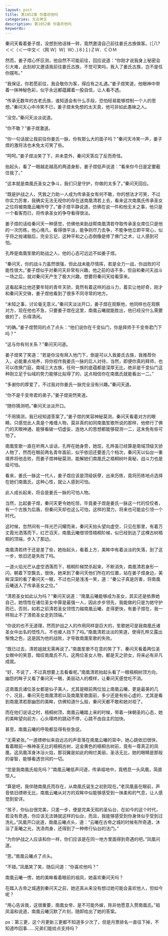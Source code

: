 ```yaml
---
layout: post
title: 第1052章 你喜欢他吗
categories: 太古神王
description: 第1052章 你喜欢他吗
keywords:
---
```


秦问天看着姜子煜，没想到他话锋一转，竟然邀请自己前往姜氏古族做客。(［八?＜＜〈＜一中文＜〈网  Ｗ］Ｗ］Ｗ）．}８}１)ＺＷ．ＣＯＭ

然而，姜子煜心怀叵测，他自然不可能前往，回应说道：“你刚才说我身上秘密会引大难，此刻却又邀请我前往姜氏古族，不觉可笑吗，我入了姜氏古族，岂不是任你摆布。”

“我保证，你若愿前往，我会敬你为客，得应有之礼遇。”姜子煜笑道，他眼神中带着一抹神秘色彩，似乎永远都蕴藏着一股自信，让人看不透。

“传承无数年的古老氏族，谁知道会有什么手段，恐怕轻易能够控制一个人的思想。”秦问天心中冷笑不已，姜子煜未免想的太天真，他可非如此愚昧之人。

“没空。”秦问天淡淡说道。

“你不敢？”姜子煜激道。

“你一句话就让我前往你姜氏一脉，你有那么大的面子吗？”秦问天冷笑一声，姜子煜的激将法也未免太可笑了些。

“呵呵。”姜子煜淡笑了下，并未意外，秦问天答应了反而奇怪。

抬起头，看了一眼越走越高的两道身影，姜子煜低声说道：“看来你今日是定要截住我了。”

“这本就是南凰氏圣女之争斗，我们只是守护，你做的太多了。”秦问天回应。

“既是护战之人，凭我之力助一人成为传承圣女有何不敢，你的想法才可笑，不过你实力厉害，我确实无法无视你的存在送南凰清若上去，看来这次南凰氏传承圣女之位将被南凰云曦所夺了。”姜子煜平静说道，仿佛在说一件和他无关之事，他只是一个看客而已，将传承圣女的争夺看得很淡。

姜子煜的话给秦问天一种感觉，仿佛他来助战帮南凰清若夺取传承圣女席位只是他的一次历练，他心境凡，看得很平淡，能争则尽力去争，不能争他立即平常心，似乎将之抛诸脑后，完全忘记，这种平和之心态倒像是修了佛门之术，让人感到可怕。

孔晔是南凰笙歌的助战之人，他的心态可远远不如姜子煜。

“秦问天，你的战斗力虽然很强，但此战未能尽情挥，若是全力一战，你战败的可能性很大。”姜子煜似乎对秦问天非常有兴趣，他之前的话不多，但自和秦问天战斗一场之后，就对秦问天产生了极大兴趣，想要将秦问天给看穿来。

这看起来比他还要年轻的青年天骄，竟然有着这样的战斗力，着实让他好奇，刚才和秦问天交锋，姜子煜他看到了很多不同寻常的地方。

“未知之事，讨论毫无意义。”秦问天淡淡开口，姜子煜在观察他，他同样也在观察对方，现在他也不急，只要姜子煜在这里，南凰云曦就能胜出，他已经没什么需要做的了，乐得清闲。

“的确。”姜子煜赞同的点了点头：“他们说你在千变仙门，你是拜师于千变帝君门下吗？”

“这与你有何关系？”秦问天问道。

姜子煜笑了笑道：“若是你没有拜入他门下，倒是可以入我姜氏古族，我推荐你入，必能重点培养，将你视作我姜氏一脉的后人对待，当然，即便你真的拜师，也可以改换门庭，南域三大古族，任何一族的底蕴都是深厚无比，绝非是千变仙门这种刚立足于仙域的势力能够比拟得了的，这点相信你在南凰氏就能看出一二。”

“多谢你的厚爱了，不过我对你姜氏一脉完全没有兴趣。”秦问天道。

“你不是千变帝君的弟子。”姜子煜突然笑道。

“随你猜测吧。”秦问天淡淡开口。

“不用猜测，我已经知道答案了。”姜子煜的笑容神秘莫测，秦问天看着对方的眼睛，只感觉此人真是个难缠人物，莫非真的如同南凰笙歌所说的那样，他修行了佛门的天眼神通，能够看破一切虚妄，连他人的思想都能够窥测一二，这未免有些可怕了。

南凰笙歌一直在听两人谈话，孔晔在她身旁，她现，孔晔虽已经算是南域顶级天骄人物了，然而在眼前两名青年面前，似乎依旧还要差几个档次，秦问天以仙台一重境界将他击败，而姜子煜神秘莫测，能解她们南凰氏之梧桐树叶奥秘，战斗力也是级可怕。

看来，姜氏一脉这一代人，姜子煜应该是顶级妖孽，出来历练，竟将历练地点选择在她们南凰氏，这种心性，就让人感到可怕。

此人成长起来，将会是姜氏一脉的可怕人物。

当然，比起姜子煜，秦问天更令她吃惊，毕竟姜子煜是姜氏一脉这一代的佼佼者，有一个古族为后盾，但秦问天却也这么可怕，这样的潜力，将来也可能会引领一个时代。

这时候，忽然间有一阵光芒闪耀而来，秦问天抬头望向虚空，只见在那里，有着万丈霞光洒落而下，红芒滔天，南凰云曦借领悟梧桐阶梯，似已经到达了这棵古树梧桐的顶端，步入了那边。

南凰清若终于还是差了些，她抬起头，看着上方，美眸中有着淡淡的失落，到了这一步，依旧还是失败了吗。

一道火焰光芒从虚空洒落而下，梧桐阶梯焚杀起来，不断消失，南凰清若身形一闪，朝着下空飘去，很快，她来到了秦问天他们所在的位置，站在姜子煜身边，美眸深深的看了秦问天一眼，不过也只是浅浅一笑，道：“秦公子真是厉害，将南凰云曦送入了传承圣女之位。”

“清若圣女如此认为吗？”秦问天说道：“南凰云曦能够成为圣女，其实还是依靠她自己，她悟性在诸位圣女中算是最强一人，因此步步领先，我能做的只是为她守护而已，否则，如若之前清若圣女领悟力越南凰云曦，走得更快，有姜子煜在，我一样阻止不了清若圣女走到顶端。”

“你说的也不无道理，然而护战之人的作用同样是巨大的，笙歌她可是我南凰氏诸圣女中出名的悟性凡，不也被人挡下了吗。”南凰清若淡淡的笑道，使得孔晔又露出惭愧之色，这是因为他的战败，才导致南凰笙歌的失败。

“既已过去，清若姐就无需再说了。”南凰笙歌不在意的笑了下，秦问天看着两位圣女眼中的笑意，暗叹南凰氏不凡，这两位圣女人物，都是天之骄女，将来必有非凡成就。

“好，不说了，不过真想要上去看看呢。”南凰清若抬起头看了一眼梧桐树顶方向，幽怨的眸子又看了秦问天一眼，美丽动人的模样，让秦问天感觉吃不消。

这南凰氏诸位圣女都是仙子美人，尤其是眼前两位加上南凰云曦，更是最美的几个，况且，秦问天在南凰清若以及南凰笙歌面前，多少还是有些心虚的，尤其是看到南凰清若那幽怨的美眸，仿佛知道什么般，秦问天都不敢和她对视了。

而在他们说话之时，梧桐树顶，南凰云曦踏上来的时候，带着一抹朝圣的心态，她的美眸望向前方，心头噗咚的跳动不停，心跳不由自主的加快。

甚至，南凰云曦的呼吸都显得有些急促。

“无需紧张。”一道缥缈似来自远古的声音落在南凰云曦的耳中，她心跳依旧很快，看着眼前一株神圣无比的梧桐古树，这金黄色的梧桐古树前，竟有一尊真正的凤凰，这凤凰浑身沐浴火焰，那羽翼是如此的绚烂美丽，圣洁无比，她的眼睛是那般的睿智，能够看透世间的一切。

“您是我南凰氏祖先吗？”南凰云曦低声问道，传承祖地中，竟栖息一头凤凰，简直惊人。

“算是吧，我伴随南凰氏而存在，从南凰氏诞生之初到现在。”老凤凰虽在眼前，声音依旧缥缈无比，南凰云曦从对方的双眸中似能够感受到一抹柔和的气息，让人感觉到安详。

“孩子，你仙台很完美，只差一步，便是完美无瑕的圣仙台，在如今的这个时代，若没有奇遇，你应该无法铸就这样的仙台，而且，我能够感受到你身体似乎受到过洗礼。”凤凰开口说道，南凰云曦点头，道：“云曦在古帝之城的时候有所奇遇，沐浴了圣曦之光，洗涤肉身，还得到了一种修行仙台的法门。”

“为你护战之人应该和你一样，你们应该是在同一地方里面得到奇遇的吧。”凤凰问道。

“恩。”南凰云曦点了点头。

“不错。”凤凰笑了笑，随后问道：“你喜欢他吗？”

南凰云曦一愣，她的美眸看着眼前的祖凤，她喜欢秦问天吗？

在踏入古帝之城遇到秦问天之前，她还真从来没有想过她可能会喜欢他人，但如今呢？

“用心告诉我，这很重要，南凰女帝，是不可能外嫁，除非他愿意入赘南凰氏。”祖凤温和说道，南凰云曦沉默了片刻，随即给出了她的答案。

ps：第三更，这个月更新三更都不知道多少次了，但是月票排名一直往下掉，不知道咋回事……兄弟们能给点支持吗？
